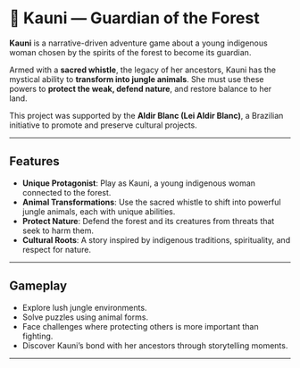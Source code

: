 # 🌿 Kauni — Guardian of the Forest

**Kauni** is a narrative-driven adventure game about a young indigenous woman chosen by the spirits of the forest to become its guardian.  

Armed with a **sacred whistle**, the legacy of her ancestors, Kauni has the mystical ability to **transform into jungle animals**. She must use these powers to **protect the weak, defend nature**, and restore balance to her land.

This project was supported by the **Aldir Blanc (Lei Aldir Blanc)**, a Brazilian initiative to promote and preserve cultural projects.  

---

## Features

-  **Unique Protagonist**: Play as Kauni, a young indigenous woman connected to the forest.  
-  **Animal Transformations**: Use the sacred whistle to shift into powerful jungle animals, each with unique abilities.  
-  **Protect Nature**: Defend the forest and its creatures from threats that seek to harm them.  
-  **Cultural Roots**: A story inspired by indigenous traditions, spirituality, and respect for nature.  

---

## Gameplay

- Explore lush jungle environments.  
- Solve puzzles using animal forms.  
- Face challenges where protecting others is more important than fighting.  
- Discover Kauni’s bond with her ancestors through storytelling moments.  

---
